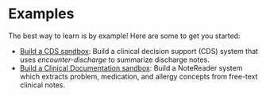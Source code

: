 # Examples

The best way to learn is by example! Here are some to get you started:

- [Build a CDS sandbox](./cds_sandbox.md): Build a clinical decision support (CDS) system that uses *encounter-discharge* to summarize discharge notes.
- [Build a Clinical Documentation sandbox](./notereader_sandbox.md): Build a NoteReader system which extracts problem, medication, and allergy concepts from free-text clinical notes.
